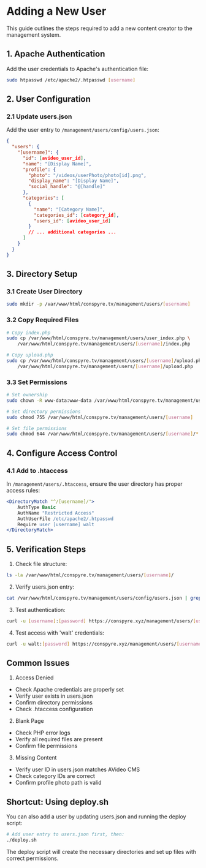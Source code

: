 # Adding a New User

This guide outlines the steps required to add a new content creator to the management system.

## 1. Apache Authentication

Add the user credentials to Apache's authentication file:
```bash
sudo htpasswd /etc/apache2/.htpasswd [username]
```

## 2. User Configuration

### 2.1 Update users.json
Add the user entry to `/management/users/config/users.json`:
```json
{
  "users": {
    "[username]": {
      "id": [avideo_user_id],
      "name": "[Display Name]",
      "profile": {
        "photo": "/videos/userPhoto/photo[id].png",
        "display_name": "[Display Name]",
        "social_handle": "@[handle]"
      },
      "categories": [
        {
          "name": "[Category Name]",
          "categories_id": [category_id],
          "users_id": [avideo_user_id]
        }
        // ... additional categories ...
      ]
    }
  }
}
```

## 3. Directory Setup

### 3.1 Create User Directory
```bash
sudo mkdir -p /var/www/html/conspyre.tv/management/users/[username]
```

### 3.2 Copy Required Files
```bash
# Copy index.php
sudo cp /var/www/html/conspyre.tv/management/users/user_index.php \
    /var/www/html/conspyre.tv/management/users/[username]/index.php

# Copy upload.php
sudo cp /var/www/html/conspyre.tv/management/users/[username]/upload.php \
    /var/www/html/conspyre.tv/management/users/[username]/upload.php
```

### 3.3 Set Permissions
```bash
# Set ownership
sudo chown -R www-data:www-data /var/www/html/conspyre.tv/management/users/[username]

# Set directory permissions
sudo chmod 755 /var/www/html/conspyre.tv/management/users/[username]

# Set file permissions
sudo chmod 644 /var/www/html/conspyre.tv/management/users/[username]/*
```

## 4. Configure Access Control

### 4.1 Add to .htaccess
In `/management/users/.htaccess`, ensure the user directory has proper access rules:
```apache
<DirectoryMatch "^/[username]/">
    AuthType Basic
    AuthName "Restricted Access"
    AuthUserFile /etc/apache2/.htpasswd
    Require user [username] walt
</DirectoryMatch>
```

## 5. Verification Steps

1. Check file structure:
```bash
ls -la /var/www/html/conspyre.tv/management/users/[username]/
```

2. Verify users.json entry:
```bash
cat /var/www/html/conspyre.tv/management/users/config/users.json | grep [username]
```

3. Test authentication:
```bash
curl -u [username]:[password] https://conspyre.xyz/management/users/[username]/index.php
```

4. Test access with 'walt' credentials:
```bash
curl -u walt:[password] https://conspyre.xyz/management/users/[username]/index.php
```

## Common Issues

1. Access Denied
- Check Apache credentials are properly set
- Verify user exists in users.json
- Confirm directory permissions
- Check .htaccess configuration

2. Blank Page
- Check PHP error logs
- Verify all required files are present
- Confirm file permissions

3. Missing Content
- Verify user ID in users.json matches AVideo CMS
- Check category IDs are correct
- Confirm profile photo path is valid

## Shortcut: Using deploy.sh

You can also add a user by updating users.json and running the deploy script:
```bash
# Add user entry to users.json first, then:
./deploy.sh
```

The deploy script will create the necessary directories and set up files with correct permissions.